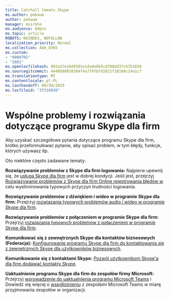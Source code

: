 ```yaml
---
title: Catchall tematu Skype
ms.author: pebaum
author: pebaum
manager: mnirkhe
ms.audience: Admin
ms.topic: article
ROBOTS: NOINDEX, NOFOLLOW
localization_priority: Normal
ms.collection: Adm_O365
ms.custom:
- "9000702"
- "2601"
ms.openlocfilehash: 893a37e16d9582e1dade8b5cd708dd37cb7b1036
ms.sourcegitcommit: 4448b08828384f4a7f97bfd2621f18188c24a1cf
ms.translationtype: MT
ms.contentlocale: pl-PL
ms.lasthandoff: 09/30/2019
ms.locfileid: "37316930"
---
```

# <a name="skype-for-business-common-issues-and-resolutions"></a>Wspólne problemy i rozwiązania dotyczące programu Skype dla firm 

Aby uzyskać szczegółowe pytania dotyczące programu Skype dla firm, krótko przeformułować pytanie, aby opisać problem, w tym błędy, funkcje, których używasz itp. 

Oto niektóre często zadawane tematy:

**Rozwiązywanie problemów z Skype dla firm logowania:** Najpierw upewnij się, że [usługa Skype dla firm](https://admin.microsoft.com/Adminportal/Home?source=applauncher#/servicehealth) jest w dobrej kondycji. Jeśli jest, przejrzyj [Rozwiązywanie problemów z Skype dla firm Online rejestrowania błędów w](https://docs.microsoft.com/SkypeForBusiness/set-up-skype-for-business-online/troubleshooting-sign-in-errors-for-admins#check-for-common-causes-of-skype-for-business-online-sign-in-errors) celu wyeliminowania typowych przyczyn trudności logowania.
 
**Rozwiązywanie problemów z dźwiękiem i wideo w programie Skype dla firm:** Przejrzyj [rozwiązania typowych problemów audio i wideo w programie Skype dla firm](https://support.office.com/article/Troubleshoot-audio-and-video-in-Skype-for-Business-62777bc6-c52b-47ae-84ba-a8905c3b71dc). 

**Rozwiązywanie problemów z połączeniem w programie Skype dla firm:** Przejrzyj [rozwiązania typowych problemów z połączeniem w programie Skype dla firm](https://support.office.com/article/troubleshoot-connection-issues-in-skype-for-business-ca302828-783f-425c-bbe2-356348583771).

**Komunikować się z zewnętrznych Skype dla kontaktów biznesowych (Federacja):** [Konfigurowanie programu Skype dla firm do kontaktowania się z zewnętrznych Skype dla użytkowników biznesowych](https://docs.microsoft.com/SkypeForBusiness/set-up-skype-for-business-online/allow-users-to-contact-external-skype-for-business-users).

**Komunikowanie się z kontaktami Skype:** [Pozwól użytkownikom Skype'a dla firm dodawać kontakty Skype](https://docs.microsoft.com/SkypeForBusiness/set-up-skype-for-business-online/let-skype-for-business-users-add-skype-contacts).

**Uaktualnienie programu Skype dla firm do zespołów firmy Microsoft:** Przejrzyj [wprowadzenie do uaktualnienia programu Microsoft Teams](https://docs.microsoft.com/en-us/microsoftteams/upgrade-start-here) i Dowiedz się więcej o [współistnieniu](https://docs.microsoft.com/microsoftteams/coexistence-chat-calls-presence) z zespołami Microsoft Teams w miarę przyjmowania zespołów w organizacji. 